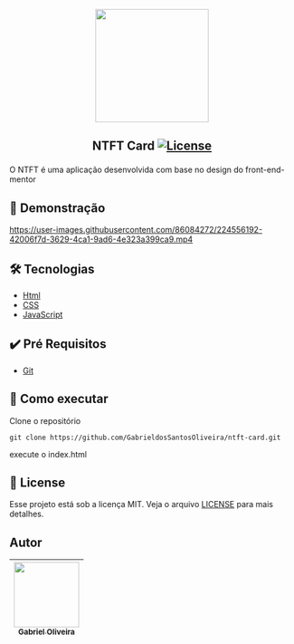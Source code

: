 <p align="center">
<img width="200px" src="https://user-images.githubusercontent.com/86084272/224556716-d2c8f1c6-c453-420e-85bd-c54c94650c56.jpg"/> </p>
 
 
 ## <p align="center"> NTFT Card <a href="LICENSE"> <img  src="https://img.shields.io/static/v1?label=License&message=MIT&color=&labelColor=202024" alt="License"></a> </p>
O NTFT é uma aplicação desenvolvida com base no design do front-end-mentor
## 🔖 Demonstração
https://user-images.githubusercontent.com/86084272/224556192-42006f7d-3629-4ca1-9ad6-4e323a399ca9.mp4


## 🛠️ Tecnologias
- [Html](https://developer.mozilla.org/pt-BR/docs/Web/HTML)
- [CSS](https://developer.mozilla.org/pt-BR/docs/Web/CSS)
- [JavaScript](https://developer.mozilla.org/pt-BR/docs/Web/JavaScript)


## ✔️ Pré Requisitos
- [Git](https://git-scm.com/book/en/v2/Getting-Started-Installing-Git)

## 🚀 Como executar

Clone o repositório
```
git clone https://github.com/GabrieldosSantosOliveira/ntft-card.git
```
execute o index.html
## 📝 License
Esse projeto está sob a licença MIT. Veja o arquivo [LICENSE](LICENSE) para mais detalhes.

## Autor
| [<img src="https://avatars.githubusercontent.com/u/86084272?v=4" width=115><br><sub>Gabriel Oliveira</sub>](https://www.linkedin.com/in/gabriel-dos-santos-oliveira-24b67b243/)
| :---: | 

